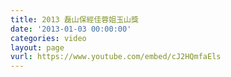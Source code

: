 ```yaml
---
title: 2013 磊山保經佳蓉姐玉山獎
date: '2013-01-03 00:00:00'
categories: video
layout: page
vurl: https://www.youtube.com/embed/cJ2HQmfaEls
---
```


